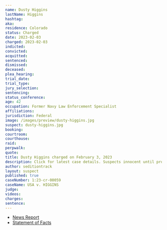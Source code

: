 ```yaml
---
name: Dusty Higgins
lastName: Higgins
hashtag:
aka:
residence: Colorado
status: Charged
date: 2023-02-03
charged: 2023-02-03
indicted:
convicted:
acquitted:
sentenced:
dismissed:
deceased:
plea_hearing:
trial_date:
trial_type:
jury_selection:
sentencing:
status_conference:
age: 42
occupation: Former Navy Law Enforcement Specialist
affiliations:
jurisdiction: Federal
image: /images/preview/dusty-higgins.jpg
suspect: dusty-higgins.jpg
booking:
courtroom:
courthouse:
raid:
perpwalk:
quote:
title: Dusty Higgins charged on February 3, 2023
description: Click for latest case details. Suspects innocent until proven guilty.
author: seditiontrack
layout: suspect
published: true
caseNumber: 1:23-cr-00059
caseName: USA v. HIGGINS
judge:
videos:
charges:
sentence:
---
```


- [News Report](https://www.denverpost.com/2023/02/10/dusty-higgins-colorado-veteran-jan-6-arrest/)
- [Statement of Facts](https://storage.courtlistener.com/recap/gov.uscourts.dcd.251793/gov.uscourts.dcd.251793.1.1.pdf)
